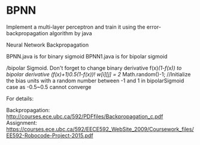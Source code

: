 # BPNN

Implement a multi-layer perceptron and train it using the error-backpropagation algorithm by java

Neural Network Backpropagation

BPNN.java is for binary sigmoid 
BPNN1.java is for bipolar sigmoid



/bipolar Sigmoid. Don't forget to change binary derivative f(x)*(1-f(x))  to bipolar derivative (f(x)+1)*0.5*(1-f(x))!
w[i][j] = 2* Math.random()-1; //Initialize the bias units with a random number between -1 and 1 in bipolarSigmoid case as -0.5~0.5 cannot converge



For details:

Backpropagation: http://courses.ece.ubc.ca/592/PDFfiles/Backpropagation_c.pdf Assignment: https://courses.ece.ubc.ca/592/EECE592_WebSite_2009/Coursework_files/EE592-Robocode-Project-2015.pdf
